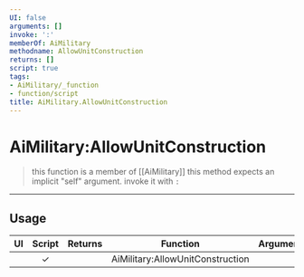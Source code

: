```yaml
---
UI: false
arguments: []
invoke: ':'
memberOf: AiMilitary
methodname: AllowUnitConstruction
returns: []
script: true
tags:
- AiMilitary/_function
- function/script
title: AiMilitary.AllowUnitConstruction
---
```

# AiMilitary:AllowUnitConstruction
> this function is a member of [[AiMilitary]]
> this method expects an implicit "self" argument. invoke it with `:`
-----
## Usage
|  UI | Script | Returns | Function | Arguments |
|:---:|:------:|-------:|:--------:|:---------|
| |✓||AiMilitary:AllowUnitConstruction||
